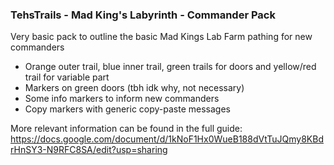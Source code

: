### TehsTrails - Mad King's Labyrinth - Commander Pack
Very basic pack to outline the basic Mad Kings Lab Farm pathing for new commanders

- Orange outer trail, blue inner trail, green trails for doors and yellow/red trail for variable part
- Markers on green doors (tbh idk why, not necessary)
- Some info markers to inform new commanders
- Copy markers with generic copy-paste messages

More relevant information can be found in the full guide: https://docs.google.com/document/d/1kNoF1Hx0WueB188dVtTuJQmy8KBdrHnSY3-N9RFC8SA/edit?usp=sharing
